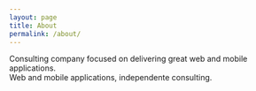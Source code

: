 ```yaml
---
layout: page
title: About
permalink: /about/
---
```

Consulting company focused on delivering great web and mobile applications. <br/>
Web and mobile applications, independente consulting.
